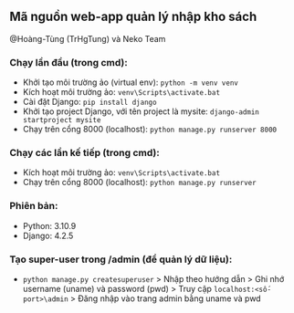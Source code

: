 ## Mã nguồn web-app quản lý nhập kho sách

@Hoàng-Tùng (TrHgTung) và Neko Team

### Chạy lần đầu (trong cmd):

- Khởi tạo môi trường ảo (virtual env): `python -m venv venv`
- Kích hoạt môi trường ảo: `venv\Scripts\activate.bat`
- Cài đặt Django: `pip install django`
- Khởi tạo project Django, với tên project là mysite: `django-admin startproject mysite`
- Chạy trên cổng 8000 (localhost): `python manage.py runserver 8000`

### Chạy các lần kế tiếp (trong cmd):

- Kích hoạt môi trường ảo: `venv\Scripts\activate.bat`
- Chạy trên cổng 8000 (localhost): `python manage.py runserver`

### Phiên bản:

- Python: 3.10.9
- Django: 4.2.5

### Tạo super-user trong /admin (để quản lý dữ liệu):

- `python manage.py createsuperuser` > Nhập theo hướng dẫn > Ghi nhớ username (uname) và password (pwd) > Truy cập `localhost:<số-port>\admin` > Đăng nhập vào trang admin bằng uname và pwd
